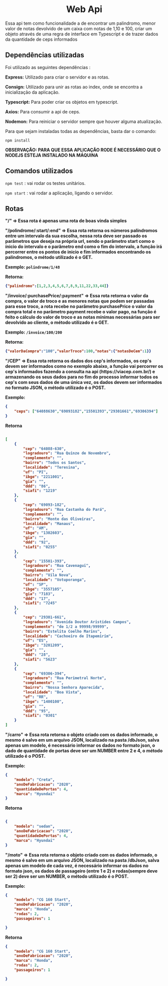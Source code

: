 <h1 align="center"> Web Api </h1>

<p>Essa api tem como funcionalidade a de encontrar um palindromo, menor valor de notas devolvido de um caixa com notas de 1,10 e 100, criar um objeto através de uma regra de interface em Typescript e de trazer dados da quantidade de ceps informados</p>

<h2>Dependências utilizadas</h2>

<p>Foi utilizado as seguintes dependências : <br>
  
<strong>Express:</strong> Utilizado para criar o servidor e as rotas.

<strong>Consign:</strong> Utilizado para unir as rotas ao index, onde se encontra a inicialização da aplicação.
  
<strong>Typescript:</strong> Para poder criar os objetos em typescript.
  
<strong>Axios:</strong> Para consumir a api de ceps.

<strong>Nodemon:</strong> Para reiniciar o servidor sempre que houver alguma atualização.

Para que sejam instaladas todas as dependências, basta dar o comando:
  
 `npm install`

<strong>OBSERVAÇÃO: PARA QUE ESSA APLICAÇÃO RODE É NECESSÁRIO QUE O NODEJS ESTEJA INSTALADO NA MÁQUINA</strong>
</p>


<h2>Comandos utilizados</h2>

`npm test` : vai rodar os testes unitários.

`npm start` : vai rodar a aplicação, ligando o servidor.


<h2>Rotas</h2>

<p><strong>"/" => Essa rota é apenas uma rota de boas vinda simples</p>

<p><strong>"/polindrome/:start/:end"</strong> => Essa rota retorna os números palíndromos entre um intervalo da sua escolha, nessa rota deve ser passado os parâmetros que deseja na própria url, sendo o parâmetro start como o ínicio do intervalo e o parâmetro end como o fim do intervalo, a função irá percorrer entre os pontos de inicio e fim informados encontrando os palíndromos, o método utilizado é o GET.</p>

Exemplo: 
`polindrome/1/48`

Retorna: 
```json
{"palindromo":[1,2,3,4,5,6,7,8,9,11,22,33,44]}
```

<p><strong>"/invoice/:purchasePrice/:payment"</strong> => Essa rota retorna o valor da compra, o valor de troco e as menores notas que podem ser passadas para esse troco, a rota recebe no parâmetro purchasePrice o valor da compra total e no parâmetro payment recebe o valor pago, na função é feito o cálculo do valor de troco e as notas mínimas necessárias para ser devolvido ao cliente, o método utilizado é o GET.</p>

Exemplo: 
`/invoice/100/200`

Retorna: 
```json
{"valorDaCompra":"100","valorTroco":100,"notas":{"notasDeCem":1}}
```

<p><strong>"/CEP"</strong> => Essa rota retorna os dados dos cep's informados, os cep's devem ser informados como no exemplo abaixo, a função vai percorrer os cep's informados fazendo a consulta na api (https://viacep.com.br/) e armazenando os seus dados para no fim do processo informar todos os cep's com seus dados de uma única vez, os dados devem ser informados no formato JSON, o método utilizado é o POST.</p>

Exemplo: 
```json
{
    "ceps": ["64088630","69093182","15501393","29301661","69306394"]
}
```

Retorna
```json

[
    {
        "cep": "64088-630",
        "logradouro": "Rua Quinze de Novembro",
        "complemento": "",
        "bairro": "Todos os Santos",
        "localidade": "Teresina",
        "uf": "PI",
        "ibge": "2211001",
        "gia": "",
        "ddd": "86",
        "siafi": "1219"
    },
    {
        "cep": "69093-182",
        "logradouro": "Rua Castanha do Pará",
        "complemento": "",
        "bairro": "Monte das Oliveiras",
        "localidade": "Manaus",
        "uf": "AM",
        "ibge": "1302603",
        "gia": "",
        "ddd": "92",
        "siafi": "0255"
    },
    {
        "cep": "15501-393",
        "logradouro": "Rua Cavenagui",
        "complemento": "",
        "bairro": "Vila Nova",
        "localidade": "Votuporanga",
        "uf": "SP",
        "ibge": "3557105",
        "gia": "7183",
        "ddd": "17",
        "siafi": "7245"
    },
    {
        "cep": "29301-661",
        "logradouro": "Avenida Doutor Aristides Campos",
        "complemento": "de 1/2 a 99998/99999",
        "bairro": "Estelita Coelho Marins",
        "localidade": "Cachoeiro de Itapemirim",
        "uf": "ES",
        "ibge": "3201209",
        "gia": "",
        "ddd": "28",
        "siafi": "5623"
    },
    {
        "cep": "69306-394",
        "logradouro": "Rua Perimetral Norte",
        "complemento": "",
        "bairro": "Nossa Senhora Aparecida",
        "localidade": "Boa Vista",
        "uf": "RR",
        "ibge": "1400100",
        "gia": "",
        "ddd": "95",
        "siafi": "0301"
    }
]
```

<p><strong>"/carro"</strong> => Essa rota retorna o objeto criado com os dados informado, o mesmo é salvo em um arquivo JSON, localizado na pasta /dbJson, salva apenas um modelo, é necessário informar os dados no formato json, o dado de quantidade de portas deve ser um NUMBER entre 2 e 4, o método utilizado é o POST.</p>

Exemplo: 
```json
{
    "modelo": "Creta",
    "anoDeFabricacao": "2020",
    "quantidadeDePortas": 4,
    "marca": "Hyundai"
}
```

Retorna
```json

{
    "modelo": "sedan",
    "anoDeFabricacao": "2020",
    "quantidadeDePortas": 4,
    "marca": "Hyundai"
}
```

<p><strong>"/moto"</strong> => Essa rota retorna o objeto criado com os dados informado, o mesmo é salvo em um arquivo JSON, localizado na pasta /dbJson, salva apenas um modelo de cada vez, é necessário informar os dados no formato json, os dados de passageiro (entre 1 e 2) e rodas(sempre deve ser 2) deve ser um NUMBER, o método utilizado é o POST.</p>

Exemplo: 
```json
{
    "modelo": "CG 160 Start",
    "anoDeFabricacao": "2020",
    "marca": "Honda",
    "rodas": 2,
    "passageiros": 1

}
```

Retorna
```json
{
    "modelo": "CG 160 Start",
    "anoDeFabricacao": "2020",
    "marca": "Honda",
    "rodas": 2,
    "passageiros": 1

}
```

